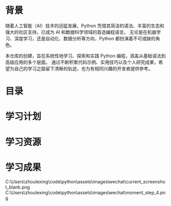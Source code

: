 # 背景
随着人工智能（AI）技术的迅猛发展，Python 凭借其简洁的语法、丰富的生态和强大的社区支持，已成为 AI 和数据科学领域的首选编程语言。
无论是在机器学习、深度学习，还是自动化、数据分析等方向，Python 都扮演着不可或缺的角色。

本仓库的创建，旨在系统性地学习、探索和实践 Python 编程，涵盖从基础语法到高级应用的多个层面。
通过不断积累代码示例、实用技巧以及个人研究成果，希望为自己的学习之路留下清晰的轨迹，也为有相同兴趣的开发者提供参考。

# 目录

# 学习计划

# 学习资源

# 学习成果



C:\Users\zhoulexing\code\python\assets\images\wechat\current_screenshot_blank.png
C:\Users\zhoulexing\code\python\assets\images\wechat\moment_step_4.png
